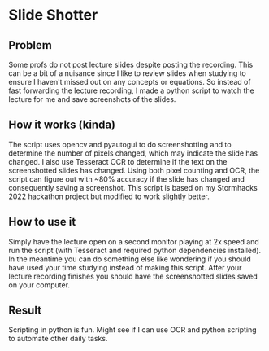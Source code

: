# Slide Shotter
## Problem
Some profs do not post lecture slides despite posting the recording. This can be a bit of a nuisance since I like to review slides when studying to ensure I haven't missed out on any concepts or equations. So instead of fast forwarding the lecture recording, I made a python script to watch the lecture for me and save screenshots of the slides.

## How it works (kinda)
The script uses opencv and pyautogui to do screenshotting and to determine the number of pixels changed, which may indicate the slide has changed. I also use Tesseract OCR to determine if the text on the screenshotted slides has changed. Using both pixel counting and OCR, the script can figure out with ~80% accuracy if the slide has changed and consequently saving a screenshot. This script is based on my Stormhacks 2022 hackathon project but modified to work slightly better.

## How to use it
Simply have the lecture open on a second monitor playing at 2x speed and run the script (with Tesseract and required python dependencies installed). In the meantime you can do something else like wondering if you should have used your time studying instead of making this script. After your lecture recording finishes you should have the screenshotted slides saved on your computer. 

## Result
Scripting in python is fun. Might see if I can use OCR and python scripting to automate other daily tasks.